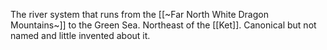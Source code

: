 The river system that runs from the [[~Far North White Dragon Mountains~]] to the Green Sea. Northeast of the [[Ket]]. Canonical but not named and little invented about it.